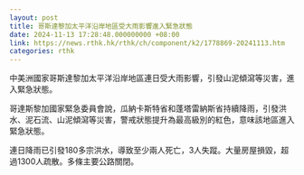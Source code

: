 ```yaml
---
layout: post
title: 哥斯達黎加太平洋沿岸地區受大雨影響進入緊急狀態
date: 2024-11-13 17:28:48.000000000 +08:00
link: https://news.rthk.hk/rthk/ch/component/k2/1778869-20241113.htm
categories: rthk
---
```


中美洲國家哥斯達黎加太平洋沿岸地區連日受大雨影響，引發山泥傾瀉等災害，進入緊急狀態。

哥達斯黎加國家緊急委員會說，瓜納卡斯特省和蓬塔雷納斯省持續降雨，引發洪水、泥石流、山泥傾瀉等災害，警戒狀態提升為最高級別的紅色，意味該地區進入緊急狀態。

連日降雨已引發180多宗洪水，導致至少兩人死亡，3人失蹤。大量房屋損毀，超過1300人疏散。多條主要公路關閉。
